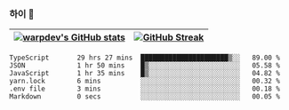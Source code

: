 
### 하이 👋
[![warpdev's GitHub stats](https://github-readme-stats.vercel.app/api?username=warpdev&show_icons=true&theme=vue-dark)](#) |[![GitHub Streak](https://github-readme-streak-stats.herokuapp.com/?user=warpdev&theme=dark)](#)
--- | --- |
<!--START_SECTION:waka-->

```text
TypeScript       29 hrs 27 mins  ██████████████████████▒░░   89.00 %
JSON             1 hr 50 mins    █▒░░░░░░░░░░░░░░░░░░░░░░░   05.58 %
JavaScript       1 hr 35 mins    █▒░░░░░░░░░░░░░░░░░░░░░░░   04.82 %
yarn.lock        6 mins          ░░░░░░░░░░░░░░░░░░░░░░░░░   00.32 %
.env file        3 mins          ░░░░░░░░░░░░░░░░░░░░░░░░░   00.18 %
Markdown         0 secs          ░░░░░░░░░░░░░░░░░░░░░░░░░   00.05 %
```

<!--END_SECTION:waka-->

<!--
**warpdev/warpdev** is a ✨ _special_ ✨ repository because its `README.md` (this file) appears on your GitHub profile.

Here are some ideas to get you started:

- 🔭 I’m currently working on ...
- 🌱 I’m currently learning ...
- 👯 I’m looking to collaborate on ...
- 🤔 I’m looking for help with ...
- 💬 Ask me about ...
- 📫 How to reach me: ...
- 😄 Pronouns: ...
- ⚡ Fun fact: ...
-->

